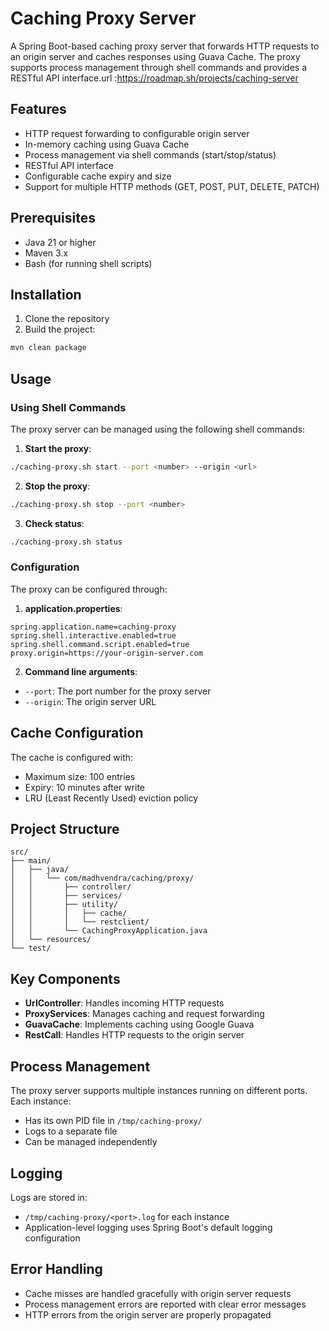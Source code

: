 # Caching Proxy Server

A Spring Boot-based caching proxy server that forwards HTTP requests to an origin server and caches responses using Guava Cache. The proxy supports process management through shell commands and provides a RESTful API interface.url :https://roadmap.sh/projects/caching-server

## Features

- HTTP request forwarding to configurable origin server
- In-memory caching using Guava Cache
- Process management via shell commands (start/stop/status)
- RESTful API interface
- Configurable cache expiry and size
- Support for multiple HTTP methods (GET, POST, PUT, DELETE, PATCH)

## Prerequisites

- Java 21 or higher
- Maven 3.x
- Bash (for running shell scripts)

## Installation

1. Clone the repository
2. Build the project:
```bash
mvn clean package
```

## Usage

### Using Shell Commands

The proxy server can be managed using the following shell commands:

1. **Start the proxy**:
```bash
./caching-proxy.sh start --port <number> --origin <url>
```

2. **Stop the proxy**:
```bash
./caching-proxy.sh stop --port <number>
```

3. **Check status**:
```bash
./caching-proxy.sh status
```

### Configuration

The proxy can be configured through:

1. **application.properties**:
```properties
spring.application.name=caching-proxy
spring.shell.interactive.enabled=true
spring.shell.command.script.enabled=true
proxy.origin=https://your-origin-server.com
```

2. **Command line arguments**:
- `--port`: The port number for the proxy server
- `--origin`: The origin server URL

## Cache Configuration

The cache is configured with:
- Maximum size: 100 entries
- Expiry: 10 minutes after write
- LRU (Least Recently Used) eviction policy

## Project Structure

```
src/
├── main/
│   ├── java/
│   │   └── com/madhvendra/caching/proxy/
│   │       ├── controller/
│   │       ├── services/
│   │       ├── utility/
│   │       │   ├── cache/
│   │       │   └── restclient/
│   │       └── CachingProxyApplication.java
│   └── resources/
└── test/
```

## Key Components

- **UrlController**: Handles incoming HTTP requests
- **ProxyServices**: Manages caching and request forwarding
- **GuavaCache**: Implements caching using Google Guava
- **RestCall**: Handles HTTP requests to the origin server

## Process Management

The proxy server supports multiple instances running on different ports. Each instance:
- Has its own PID file in `/tmp/caching-proxy/`
- Logs to a separate file
- Can be managed independently

## Logging

Logs are stored in:
- `/tmp/caching-proxy/<port>.log` for each instance
- Application-level logging uses Spring Boot's default logging configuration

## Error Handling

- Cache misses are handled gracefully with origin server requests
- Process management errors are reported with clear error messages
- HTTP errors from the origin server are properly propagated






